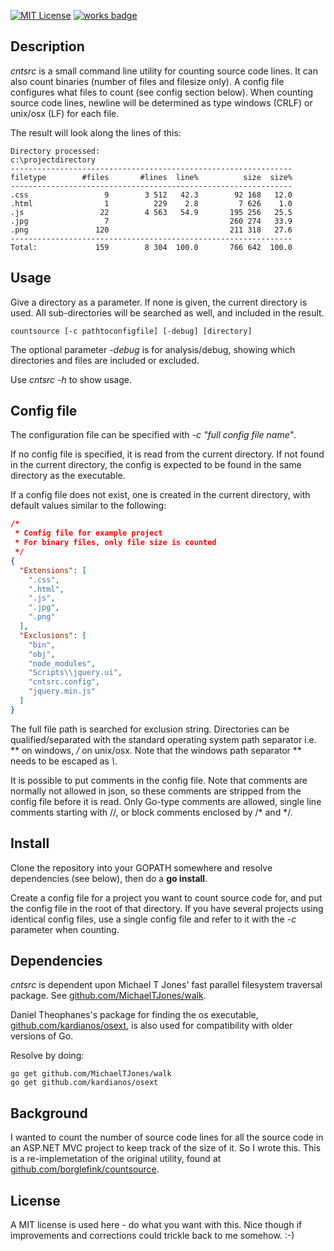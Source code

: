 [![MIT License](https://badges.frapsoft.com/os/mit/mit.png?v=103)](https://opensource.org/licenses/mit-license.php)
[![works badge](https://cdn.rawgit.com/nikku/works-on-my-machine/v0.2.0/badge.svg)](https://github.com/nikku/works-on-my-machine)

## Description

*cntsrc* is a small command line utility for counting source code lines. 
It can also count binaries (number of files and filesize only).
A config file configures what files to count (see config section below).
When counting source code lines, newline will be determined as type windows (CRLF) or unix/osx (LF) for each file.

The result will look along the lines of this:
```
Directory processed:
c:\projectdirectory
---------------------------------------------------------------
filetype        #files       #lines  line%          size  size%
---------------------------------------------------------------
.css                 9        3 512   42.3        92 168   12.0
.html                1          229    2.8         7 626    1.0
.js                 22        4 563   54.9       195 256   25.5
.jpg                 7                           260 274   33.9
.png               120                           211 318   27.6
---------------------------------------------------------------
Total:             159        8 304  100.0       766 642  100.0
```

## Usage

Give a directory as a parameter. If none is given, the current directory is used.
All sub-directories will be searched as well, and included in the result.

```
countsource [-c pathtoconfigfile] [-debug] [directory] 
```

The optional parameter *-debug* is for analysis/debug, showing which directories and files are included or excluded.

Use *cntsrc -h* to show usage.

## Config file

The configuration file can be specified with *-c "full config file name"*. 

If no config file is specified, it is read from the current directory. 
If not found in the current directory, the config is expected to be found in the same directory as the executable. 

If a config file does not exist, one is created in the current directory,
with default values similar to the following:

```JSON
/*
 * Config file for example project
 * For binary files, only file size is counted
 */
{
  "Extensions": [
    ".css",
    ".html",
    ".js",
    ".jpg",
    ".png"
  ],
  "Exclusions": [
    "bin",
    "obj",
    "node_modules",
    "Scripts\\jquery.ui",
    "cntsrc.config",
    "jquery.min.js"
  ]
}
```

The full file path is searched for exclusion string. 
Directories can be qualified/separated with the standard operating system path separator i.e. *\* on windows, */* on unix/osx. 
Note that the windows path separator *\* needs to be escaped as *\\*.

It is possible to put comments in the config file. 
Note that comments are normally not allowed in json, so these comments are stripped from the config file before it is read.
Only Go-type comments are allowed, single line comments starting with //, or block comments enclosed by /\* and \*/.

## Install

Clone the repository into your GOPATH somewhere and resolve dependencies (see below),
then do a **go install**.

Create a config file for a project you want to count source code for, and put the config file in the root of that directory.
If you have several projects using identical config files, 
use a single config file and refer to it with the *-c* parameter when counting.

## Dependencies

_cntsrc_ is dependent upon Michael T Jones' fast parallel filesystem traversal package. 
See [github.com/MichaelTJones/walk](https://github.com/MichaelTJones/walk). 

Daniel Theophanes's package for finding the os executable, 
[github.com/kardianos/osext](https://github.com/kardianos/osext), 
is also used for compatibility with older versions of Go. 

Resolve by doing:
```
go get github.com/MichaelTJones/walk
go get github.com/kardianos/osext
```

## Background

I wanted to count the number of source code lines for all the source code in an ASP.NET MVC project to keep track of the size of it. So I wrote this. 
This is a re-implemetation of the original utility, 
found at [github.com/borglefink/countsource](https://github.com/borglefink/countsource).

## License

A MIT license is used here - do what you want with this. 
Nice though if improvements and corrections could trickle back to me somehow. :-)
